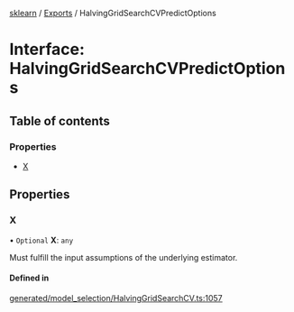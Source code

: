 [sklearn](../readme.md) / [Exports](../modules.md) / HalvingGridSearchCVPredictOptions

# Interface: HalvingGridSearchCVPredictOptions

## Table of contents

### Properties

- [X](HalvingGridSearchCVPredictOptions.md#x)

## Properties

### X

• `Optional` **X**: `any`

Must fulfill the input assumptions of the underlying estimator.

#### Defined in

[generated/model_selection/HalvingGridSearchCV.ts:1057](https://github.com/transitive-bullshit/scikit-learn-ts/blob/367336a/packages/sklearn/src/generated/model_selection/HalvingGridSearchCV.ts#L1057)
